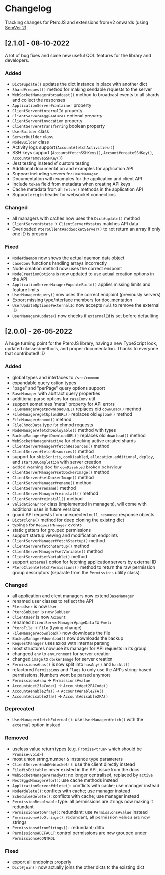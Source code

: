 # Changelog

Tracking changes for PteroJS and extensions from v2 onwards (using [SemVer 2](http://semver.org/)).

## [2.1.0] - 08-10-2022

A lot of bug fixes and some new useful QOL features for the library and developers.

### Added

-   `Dict#update()` updates the dict instance in place with another dict
-   `Shard#request()` method for making sendable requests to the server
-   `WebSocketManager#broadcast()` method to broadcast events to all shards and collect the responses
-   `ApplicationServer#container` property
-   `ClientServer#internalId` property
-   `ClientServer#eggFeatures` optional property
-   `ClientServer#invocation` property
-   `ClientServer#transferring` boolean property
-   `UserBuilder` class
-   `ServerBuilder` class
-   `NodeBuilder` class
-   Activity logs support (`Account#fetchActivities()`)
-   SSH keys support (`Account#fetchSSHKeys()`, `Account#createSSHKey()`, `Account#removeSSHKey()`)
-   Jest testing instead of custom testing
-   Additional documentation and examples for application API
-   Support including servers for `UserManager`
-   Documentation with examples for the application and client API
-   Include `token` field from metadata when creating API keys
-   Cache metadata from all `fetch()` methods in the application API
-   Support `origin` header for websocket connections

### Changed

-   all managers with caches now uses the `Dict#update()` method
-   `ClientServer#state` -> `ClientServer#status` matches API data
-   Overloaded `PteroClient#addSocketServer()` to not return an array if only one ID is present

### Fixed

-   `Node#daemon` now shows the actual daemon data object
-   `caseConv` functions handling arrays incorrectly
-   Node creation method now uses the correct endpoint
-   `NodeCreationOptions` is now updated to use actual creation options in the API
-   `ApplicationServerManager#updateBuild()` applies missing limits and feature limits
-   `UserManager#query()` now uses the correct endpoint (previously servers)
-   Export missing type/interface members for documentation
-   `UserUpdateOptions#externalId` now accepts `null` to remove the external ID
-   `UserManager#update()` now checks if `externalId` is set before defaulting

## [2.0.0] - 26-05-2022

A huge turning point for the PteroJS library, having a new TypeScript look, updated classes/methods, and proper documentation. Thanks to everyone that contributed! :D

### Added

-   global types and interfaces to `/src/common`
-   expandable query option types
-   "page" and "perPage" query options support
-   `BaseManager` with abstract query properties
-   additional parse options for `caseConv` util
-   support sometimes "meta" property for API errors
-   `FileManager#getDownloadURL()` replaces old `download()` method
-   `FileManager#getUploadURL()` replaces old `upload()` method
-   `FileManager#chmod()` method
-   `FileChmodData` type for chmod requests
-   `NodeManager#fetchDeployable()` method with types
-   `BackupManager#getDownloadURL()` replaces old `download()` method
-   `WebSocketManager#active` for checking active created shards
-   `ClientServerManager#fetchResources()` method
-   `ClientServer#fetchResources()` method
-   support for `skipScripts`, `oomDisabled`, `allocation.additional`, `deploy`, and `startOnCompletion` with server creation
-   added warning doc for `oomDisabled` broken behaviour
-   `ClientServerManager#setDockerImage()` method
-   `ClientServer#setDockerImage()` method
-   `ClientServerManager#rename()` method
-   `ClientServer#rename()` method
-   `ClientServerManager#reinstall()` method
-   `ClientServer#reinstall()` method
-   `ValidationError` class (implemented in managers), will come with additional uses in future versions
-   guard API requests from unexpected `null_resource` response objects
-   `Dict#clone()` method for deep cloning the existing dict
-   typings for `RequestManager` events
-   static getters for grouped permissions
-   support startup viewing and modification endpoints
-   `ClientServerManager#fetchStartup()` method
-   `ClientServer#fetchStartup()` method
-   `ClientServerManager#setVariable()` method
-   `ClientServer#setVariable()` method
-   support `external` option for fetching application servers by external ID
-   `PteroClient#fetchPermissions()` method to return the raw permission group descriptors (separate from the `Permissions` utility class).

### Changed

-   all application and client managers now extend `BaseManager`
-   renamed user classes to reflect the API
-   `PteroUser` is now `User`
-   `PteroSubUser` is now `SubUser`
-   `ClientUser` is now `Account`
-   renamed `ClientServerManager#pageData` to `#meta`
-   `PteroFile` -> `File` (typing change)
-   `FileManager#download()` now downloads the file
-   `BackupManager#download()` now downloads the backup
-   `RequestManager` uses axios with internal parsing
-   most structures now use its manager for API requests in its group
-   changeed `env` to `environment` for server creation
-   changed `image` to `dockerImage` for server creation
-   `Permissions#has()` is now split into `hasAny()` and `hasAll()`
-   refactored `Permissions` and `Flags` to only use the API's string-based permissions. Numbers wont be parsed anymore
-   `Permissions#raw` -> `Permissions#value`
-   `Account#get2faCode()` -> `Account#get2FACode()`
-   `Account#enable2fa()` -> `Account#enable2FA()`
-   `Account#disable2fa()` -> `Account#disable2FA()`

### Deprecated

-   `UserManager#fetchExternal()`: use `UserManager#fetch()` with the `external` option instead

### Removed

-   useless value return types (e.g. `Promise<true>` which should be `Promise<void>`)
-   most union string/number & instance type parameters
-   `ClientServer#addWebsocket()`: use the client directly instead
-   `File#isEditable`: never existed in the API, issue from the docs
-   `WebSocketManager#readyAt`: no longer centralised, replaced by `active`
-   `NestEggsManager#for()`: use cache methods instead
-   `ApplicationServer#delete()`: conflicts with cache; use manager instead
-   `Node#delete()`: conflicts with cache; use manager instead
-   `Schedule#delete()`: conflicts with cache; use manager instead
-   `PermissionResolvable` type: all permissions are strings now making it redundant
-   `Permissions#toArray()`: redundant; use `Permissions#value` instead
-   `Permissions#toStrings()`: redundant; all permission values are now strings
-   `Permissions#fromStrings():` redundant; ditto
-   `Permissions#DEFAULT`: control permissions are now grouped under `Permissions#CONTROL`

### Fixed

-   export all endpoints properly
-   `Dict#join()` now actually joins the other dicts to the existing dict
